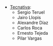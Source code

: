 - [Tecnativa](https://www.tecnativa.com):
  - Sergio Teruel
  - Jairo Llopis
  - Alexandre Díaz
  - Carlos Roca
  - Ernesto Tejeda
  - Pilar Vargas
